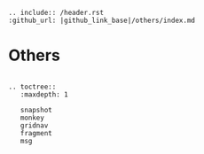 ```eval_rst
.. include:: /header.rst
:github_url: |github_link_base|/others/index.md
```
# Others


```eval_rst

.. toctree::
   :maxdepth: 1

   snapshot
   monkey
   gridnav
   fragment
   msg
```

